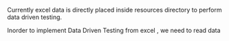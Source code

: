 Currently excel data is directly placed inside resources directory to perform data driven testing.

Inorder to implement Data Driven Testing from excel , we need to read data
